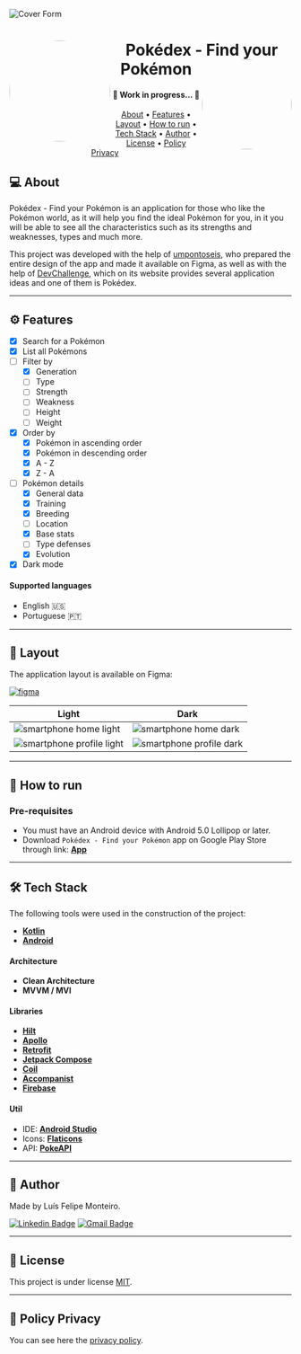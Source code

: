 ![Cover Form](https://user-images.githubusercontent.com/63600670/188512424-41de6784-202c-4af7-b90b-85ba36beb032.png)

<h1 align="center">
<a href="https://user-images.githubusercontent.com/63600670/188513795-98f87adf-8926-43ae-b63e-9cc8596fa321.png"><img align="left" style="border-radius: 50%;" src="" width="180" alt=""/></a>
    Pokédex - Find your Pokémon
    <a href="https://play.google.com/store/apps/details?id=com.montfel.calculadoradegorjeta"><img align="right" style="border-radius: 50%;" src="" width="160" alt=""/></a>
</h1>


<h4 align="center">
	🚧   Work in progress...  🚧
</h4>

<p align="center">
 <a href="#-about">About</a> •
 <a href="#-features">Features</a> •
 <a href="#-layout">Layout</a> • 
 <a href="#-how-to-run">How to run</a> • 
 <a href="#-tech-stack">Tech Stack</a> • 
 <a href="#-author">Author</a> • 
 <a href="#-license">License</a> • 
 <a href="#-policy-privacy">Policy Privacy</a>
</p>


## 💻 About

Pokédex - Find your Pokémon is an application for those who like the Pokémon world, as it will help you find the ideal Pokémon for you, in it you will be able to see all the characteristics such as its strengths and weaknesses, types and much more.

This project was developed with the help of [umpontoseis](https://umpontoseis.com/), who prepared the entire design of the app and made it available on Figma, as well as with the help of [DevChallenge](https://www.devchallenge.com.br/), which on its website provides several application ideas and one of them is Pokédex.

---

## ⚙ Features

- [x] Search for a Pokémon
- [x] List all Pokémons
- [ ] Filter by
   - [x] Generation
   - [ ] Type
   - [ ] Strength
   - [ ] Weakness
   - [ ] Height
   - [ ] Weight
- [x] Order by
   - [x] Pokémon in ascending order
   - [x] Pokémon in descending order
   - [x] A - Z
   - [x] Z - A
- [ ] Pokémon details
   - [x] General data
   - [x] Training
   - [x] Breeding
   - [ ] Location
   - [x] Base stats
   - [ ] Type defenses
   - [x] Evolution
- [x] Dark mode

#### Supported languages

 - English 🇺🇸
 - Portuguese 🇵🇹

---

## 🎨 Layout

The application layout is available on Figma:

<a href="https://www.figma.com/file/THLxZSlOoUYMZrjFg0Kl1M/Pok%C3%A9dex?node-id=18241%3A2789">
  <img alt="figma" src="https://img.shields.io/badge/Acessar%20Layout%20-Figma-%2304D361">
</a>



Light | Dark
---|---
![smartphone home light](https://user-images.githubusercontent.com/63600670/188510434-9aee595d-9874-403b-a468-57b5437e5bbd.png) | ![smartphone home dark](https://user-images.githubusercontent.com/63600670/188510517-885264b6-a485-4269-9a29-214493f27137.png)
![smartphone profile light](https://user-images.githubusercontent.com/63600670/188510619-5b3c290c-52a8-4b79-ad17-9b8580d23472.png) | ![smartphone profile dark](https://user-images.githubusercontent.com/63600670/188510740-b93157d7-830c-4cf5-83f5-b690e6a32f8f.png)

---

## 🚀 How to run

### Pre-requisites

-   You must have an Android device with Android 5.0 Lollipop or later.
-   Download `Pokédex - Find your Pokémon` app on Google Play Store through link: **[App](https://www.android.com/)**

---

## 🛠 Tech Stack

The following tools were used in the construction of the project:

-   **[Kotlin](https://kotlinlang.org/)**
-   **[Android](https://www.android.com/)**

#### Architecture

-   **Clean Architecture**
-   **MVVM / MVI**

#### Libraries

-   **[Hilt](https://dagger.dev/hilt/)**
-   **[Apollo](https://www.apollographql.com/)**
-   **[Retrofit](https://square.github.io/retrofit/)**
-   **[Jetpack Compose](https://developer.android.com/jetpack/compose)**
-   **[Coil](https://coil-kt.github.io/coil/)**
-   **[Accompanist](https://google.github.io/accompanist/)**
-   **[Firebase](https://firebase.google.com/)**

#### Util

-   IDE:  **[Android Studio](https://developer.android.com/studio)**
-   Icons:  **[Flaticons](https://www.flaticon.com/)**
-   API:  **[PokeAPI](https://pokeapi.co/)**

---

## 🦸 Author

Made by Luís Felipe Monteiro.

[![Linkedin Badge](https://img.shields.io/badge/LinkedIn-0077B5?style=for-the-badge&logo=linkedin&logoColor=white)](https://www.linkedin.com/in/luis-felipe-monteiro/)
[![Gmail Badge](https://img.shields.io/badge/Gmail-D14836?style=for-the-badge&logo=gmail&logoColor=white)](mailto:felipemonteirose@gmail.com)

---

## 📝 License

This project is under license [MIT](./LICENSE).

---

## 📝 Policy Privacy
You can see here the [privacy policy](https://montfel.blogspot.com/2022/09/privacy-policy-luis-felipe-monteiro.html).
